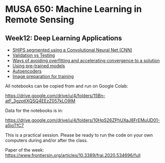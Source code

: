 # MUSA 650: Machine Learning in Remote Sensing

## Week12: Deep Learning Applications

- [SHIPS segmented using a Convolutional Neural Net (CNN)](DLBasics_SHIPS.ipynb)
- [Validation vs Testing](ValidationVsTest.pdf)
- [Ways of avoiding overfitting and accelerating convergence to a solution](dropout-and-batch-normalization_editGE.ipynb)
- [Using pre-trained models](https://neptune.ai/blog/transfer-learning-guide-examples-for-images-and-text-in-keras)
- [Autoencoders](DL_Autoencoders.ipynb)
- [Image preparation for training](skeyenet-readdata.zip)

All notebooks can be copied from and run on Google Colab:

  https://drive.google.com/drive/u/4/folders/15Bn-atF_3gzptIXQSQ4EEzZ057kLO9lM
  
Data for the notebooks is in:

  https://drive.google.com/drive/u/4/folders/10HpS26ZPhUXaJ8FrEMuUD01-aSjoTfC7

This is a practical session. Please be ready to run the code on your own computers during and/or after the class. 
 
Paper of the week: 
 https://www.frontiersin.org/articles/10.3389/frai.2020.534696/full
 
